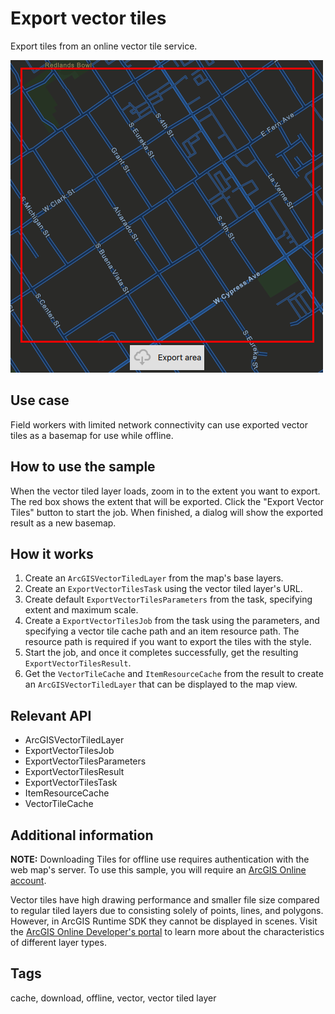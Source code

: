# Export vector tiles

Export tiles from an online vector tile service.

![](screenshot.png)

## Use case

Field workers with limited network connectivity can use exported vector tiles as a basemap for use while offline.

## How to use the sample

When the vector tiled layer loads, zoom in to the extent you want to export. The red box shows the extent that will be exported. Click the "Export Vector Tiles" button to start the job. When finished, a dialog will show the exported result as a new basemap.

## How it works

1. Create an `ArcGISVectorTiledLayer` from the map's base layers.
2. Create an `ExportVectorTilesTask` using the vector tiled layer's URL.
3. Create default `ExportVectorTilesParameters` from the task, specifying extent and maximum scale.
4. Create a `ExportVectorTilesJob` from the task using the parameters, and specifying a vector tile cache path and an item resource path. The resource path is required if you want to export the tiles with the style.
5. Start the job, and once it completes successfully, get the resulting `ExportVectorTilesResult`.
6. Get the `VectorTileCache` and `ItemResourceCache` from the result to create an `ArcGISVectorTiledLayer` that can be displayed to the map view.

## Relevant API

* ArcGISVectorTiledLayer
* ExportVectorTilesJob
* ExportVectorTilesParameters
* ExportVectorTilesResult
* ExportVectorTilesTask
* ItemResourceCache
* VectorTileCache

## Additional information

**NOTE:** Downloading Tiles for offline use requires authentication with the web map's server. To use this sample, you will require an [ArcGIS Online account](https://www.arcgis.com/).

Vector tiles have high drawing performance and smaller file size compared to regular tiled layers due to consisting solely of points, lines, and polygons. However, in ArcGIS Runtime SDK they cannot be displayed in scenes. Visit the [ArcGIS Online Developer's portal](https://developers.arcgis.com/qt/layers/layer-types/) to learn more about the characteristics of different layer types.

## Tags

cache, download, offline, vector, vector tiled layer
